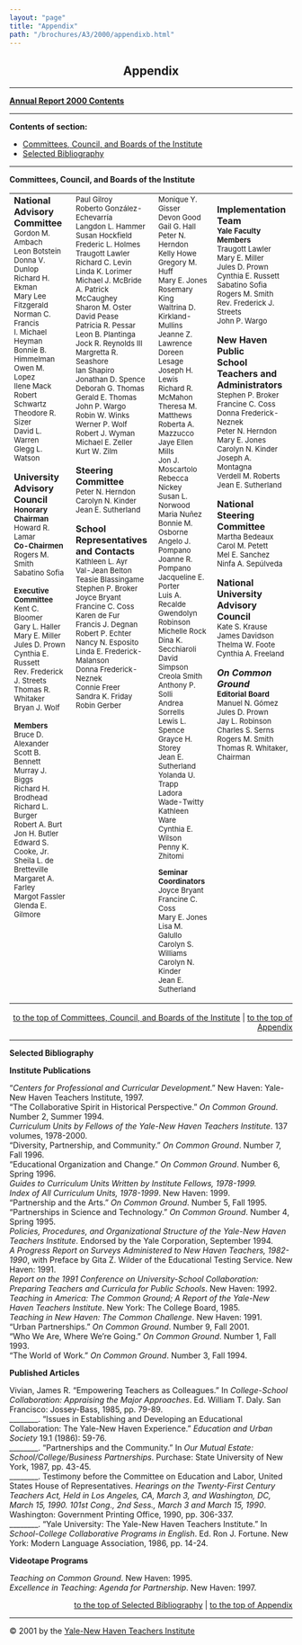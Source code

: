 ```yaml
---
layout: "page"
title: "Appendix"
path: "/brochures/A3/2000/appendixb.html"
---
```

<main>
<center><a name="t"></a><h2>Appendix</h2></center>
<hr/>
<b><a href="/brochures/A3/2000/">Annual Report 2000 Contents</a>
</b>
<hr/>
<p><b>Contents of section:</b>
</p>
<ul>
<li>
<a href="#a">Committees, Council, and Boards of the Institute</a></li>
<li>
<a href="#b">Selected Bibliography</a></li>
</ul>
<hr/>
<a name="a"></a><b>Committees, Council, and Boards of the Institute</b>
<center><table cellpadding="9" cellspacing="9">
<tbody><tr valign="TOP">
<td><b>National Advisory </b>
<br/><b>Committee </b>
<br/><font size="-1">Gordon M. Ambach</font>
<br/><font size="-1">Leon Botstein</font>
<br/><font size="-1">Donna V. Dunlop</font>
<br/><font size="-1">Richard H. Ekman</font>
<br/><font size="-1">Mary Lee Fitzgerald</font>
<br/><font size="-1">Norman C. Francis</font>
<br/><font size="-1">I. Michael Heyman</font>
<br/><font size="-1">Bonnie B. Himmelman</font>
<br/><font size="-1">Owen M. Lopez</font>
<br/><font size="-1">Ilene Mack</font>
<br/><font size="-1">Robert Schwartz</font>
<br/><font size="-1">Theodore R. Sizer</font>
<br/><font size="-1">David L. Warren</font>
<br/><font size="-1">Glegg L. Watson</font>
<p><b>University Advisory</b>
<br/><b>Council</b>
<br/><b><font size="-1">Honorary Chairman</font></b>
<br/><font size="-1">Howard R. Lamar</font>
<br/><b><font size="-1">Co-Chairmen</font></b>
<br/><font size="-1">Rogers M. Smith</font>
<br/><font size="-1">Sabatino Sofia</font>
</p><p><b><font size="-1">Executive Committee</font></b>
<br/><font size="-1">Kent C. Bloomer</font>
<br/><font size="-1">Gary L. Haller</font>
<br/><font size="-1">Mary E. Miller</font>
<br/><font size="-1">Jules D. Prown</font>
<br/><font size="-1">Cynthia E. Russett</font>
<br/><font size="-1">Rev. Frederick J. Streets</font>
<br/><font size="-1">Thomas R. Whitaker</font>
<br/><font size="-1">Bryan J. Wolf</font>
</p><p><b><font size="-1">Members</font></b>
<br/><font size="-1">Bruce D. Alexander</font>
<br/><font size="-1">Scott B. Bennett</font>
<br/><font size="-1">Murray J. Biggs</font>
<br/><font size="-1">Richard H. Brodhead</font>
<br/><font size="-1">Richard L. Burger</font>
<br/><font size="-1">Robert A. Burt</font>
<br/><font size="-1">Jon H. Butler</font>
<br/><font size="-1">Edward S. Cooke, Jr.</font>
<br/><font size="-1">Sheila L. de Bretteville</font>
<br/><font size="-1">Margaret A. Farley</font>
<br/><font size="-1">Margot Fassler</font>
<br/><font size="-1">Glenda E. Gilmore</font></p></td>
<td><font size="-1">Paul Gilroy</font>
<br/><font size="-1">Roberto González-Echevarría</font>
<br/><font size="-1">Langdon L. Hammer</font>
<br/><font size="-1">Susan Hockfield</font>
<br/><font size="-1">Frederic L. Holmes</font>
<br/><font size="-1">Traugott Lawler</font>
<br/><font size="-1">Richard C. Levin</font>
<br/><font size="-1">Linda K. Lorimer</font>
<br/><font size="-1">Michael J. McBride</font>
<br/><font size="-1">A. Patrick McCaughey</font>
<br/><font size="-1">Sharon M. Oster</font>
<br/><font size="-1">David Pease</font>
<br/><font size="-1">Patricia R. Pessar</font>
<br/><font size="-1">Leon B. Plantinga</font>
<br/><font size="-1">Jock R. Reynolds III</font>
<br/><font size="-1">Margretta R. Seashore</font>
<br/><font size="-1">Ian Shapiro</font>
<br/><font size="-1">Jonathan D. Spence</font>
<br/><font size="-1">Deborah G. Thomas</font>
<br/><font size="-1">Gerald E. Thomas</font>
<br/><font size="-1">John P. Wargo</font>
<br/><font size="-1">Robin W. Winks</font>
<br/><font size="-1">Werner P. Wolf</font>
<br/><font size="-1">Robert J. Wyman</font>
<br/><font size="-1">Michael E. Zeller</font>
<br/><font size="-1">Kurt W. Zilm</font>
<p><b>Steering Committee</b>
<br/><font size="-1">Peter N. Herndon</font>
<br/><font size="-1">Carolyn N. Kinder</font>
<br/><font size="-1">Jean E. Sutherland</font>
</p><p><b>School Representatives</b>
<br/><b>and Contacts</b>
<br/><font size="-1">Kathleen L. Ayr</font>
<br/><font size="-1">Val-Jean Belton</font>
<br/><font size="-1">Teasie Blassingame</font>
<br/><font size="-1">Stephen P. Broker</font>
<br/><font size="-1">Joyce Bryant</font>
<br/><font size="-1">Francine C. Coss</font>
<br/><font size="-1">Karen de Fur</font>
<br/><font size="-1">Francis J. Degnan</font>
<br/><font size="-1">Robert P. Echter</font>
<br/><font size="-1">Nancy N. Esposito</font>
<br/><font size="-1">Linda E. Frederick-Malanson</font>
<br/><font size="-1">Donna Frederick-Neznek</font>
<br/><font size="-1">Connie Freer</font>
<br/><font size="-1">Sandra K. Friday</font>
<br/><font size="-1">Robin Gerber</font></p></td>
<td><font size="-1">Monique Y. Gisser</font>
<br/><font size="-1">Devon Good</font>
<br/><font size="-1">Gail G. Hall</font>
<br/><font size="-1">Peter N. Herndon</font>
<br/><font size="-1">Kelly Howe</font>
<br/><font size="-1">Gregory M. Huff
<br/><font size="-1">Mary E. Jones
<br/><font size="-1">Rosemary King
<br/><font size="-1">Waltrina D. Kirkland-Mullins
<br/><font size="-1">Jeanne Z. Lawrence
<br/><font size="-1">Doreen Lesage
<br/><font size="-1">Joseph H. Lewis
<br/><font size="-1">Richard R. McMahon
<br/><font size="-1">Theresa M. Matthews
<br/><font size="-1">Roberta A. Mazzucco
<br/><font size="-1">Jaye Ellen Mills
<br/><font size="-1">Jon J. Moscartolo
<br/><font size="-1">Rebecca Nickey
<br/><font size="-1">Susan L. Norwood
<br/><font size="-1">Maria Nuñez
<br/><font size="-1">Bonnie M. Osborne
<br/><font size="-1">Angelo J. Pompano
<br/><font size="-1">Joanne R. Pompano
<br/><font size="-1">Jacqueline E. Porter
<br/><font size="-1">Luis A. Recalde
<br/><font size="-1">Gwendolyn Robinson
<br/><font size="-1">Michelle Rock
<br/><font size="-1">Dina K. Secchiaroli
<br/><font size="-1">David Simpson
<br/><font size="-1">Creola Smith
<br/><font size="-1">Anthony P. Solli
<br/><font size="-1">Andrea Sorrells
<br/><font size="-1">Lewis L. Spence
<br/><font size="-1">Grayce H. Storey
<br/><font size="-1">Jean E. Sutherland
<br/><font size="-1">Yolanda U. Trapp
<br/><font size="-1">Ladora Wade-Twitty
<br/><font size="-1">Kathleen Ware
<br/><font size="-1">Cynthia E. Wilson
<br/><font size="-1">Penny K. Zhitomi
<p><b>Seminar Coordinators</b>
<br/><font size="-1">Joyce Bryant
<br/>Francine C. Coss
<br/>Mary E. Jones
<br/>Lisa M. Galullo
<br/>Carolyn S. Williams
<br/>Carolyn N. Kinder
<br/>Jean E. Sutherland</font></p></font></font></font></font></font></font></font></font></font></font></font></font></font></font></font></font></font></font></font></font></font></font></font></font></font></font></font></font></font></font></font></font></font></font></font></td>
<td><p><b>Implementation Team</b>
<br/><b><font size="-1">Yale Faculty Members</font></b>
<br/><font size="-1">Traugott Lawler
<br/>Mary E. Miller
<br/>Jules D. Prown
<br/>Cynthia E. Russett
<br/>Sabatino Sofia
<br/>Rogers M. Smith  
<br/>Rev. Frederick J. Streets
<br/>John P. Wargo</font>
</p><p><b>New Haven Public 
<br/>School Teachers and 
<br/>Administrators</b>
<br/><font size="-1">Stephen P. Broker
<br/>Francine C. Coss
<br/>Donna Frederick-Neznek
<br/>Peter N. Herndon
<br/>Mary E. Jones
<br/>Carolyn N. Kinder
<br/>Joseph A. Montagna
<br/>Verdell M. Roberts
<br/>Jean E. Sutherland</font>
</p><p><b>National Steering 
<br/>Committee</b>
<br/><font size="-1">Martha Bedeaux
<br/>Carol M. Petett
<br/>Mel E. Sanchez
<br/>Ninfa A. Sepúlveda</font>
</p><p><b>National University 
<br/>Advisory Council</b>
<br/><font size="-1">Kate S. Krause
<br/>James Davidson
<br/>Thelma W. Foote
<br/>Cynthia A. Freeland</font>
</p><p><b><i>On Common Ground</i></b>
<br/><b><font size="-1">Editorial Board</font></b>
<br/><font size="-1">Manuel N. Gómez
<br/>Jules D. Prown
<br/>Jay L. Robinson
<br/>Charles S. Serns
<br/>Rogers M. Smith
<br/>Thomas R. Whitaker, Chairman</font></p></td>
</tr>
</tbody></table></center>
<div align="right"><a href="#a">to the top of Committees, Council, and Boards of the Institute</a> 
| <a href="#t">to the top of Appendix</a>
</div>
<hr/>
<p><a name="b"></a><b>Selected Bibliography</b>
</p><p><b>Institute Publications</b>
</p><p>“<i>Centers for Professional and Curricular Development</i>.” New Haven: Yale-New Haven Teachers Institute, 1997.
<br/>“The Collaborative Spirit in Historical Perspective.” <i>On Common Ground</i>. Number 2, Summer 1994.
<br/><i>Curriculum Units by Fellows of the Yale-New Haven Teachers Institute</i>. 137 volumes, 1978-2000.
<br/>“Diversity, Partnership, and Community.” <i>On Common Ground</i>. Number 7, Fall 1996.
<br/>“Educational Organization and Change.” <i>On Common Ground</i>. Number 6, Spring 1996.
<br/><i>Guides to Curriculum Units Written by Institute Fellows, 1978-1999.</i>
<br/><i>Index of All Curriculum Units, 1978-1999</i>. New Haven: 1999.
<br/>“Partnership and the Arts.” <i>On Common Ground</i>. Number 5, Fall 1995.
<br/>“Partnerships in Science and Technology.” <i>On Common Ground</i>. Number 4, Spring 1995.
<br/><i>Policies, Procedures, and Organizational Structure of the Yale-New Haven Teachers Institute</i>. Endorsed by the Yale Corporation, September 1994.
<br/><i>A Progress Report on Surveys Administered to New Haven Teachers, 1982-1990</i>, with Preface by Gita Z. Wilder of the Educational Testing Service. New Haven: 1991.
<br/><i>Report on the 1991 Conference on University-School Collaboration: Preparing Teachers and Curricula for Public Schools</i>. New Haven: 1992.
<br/><i>Teaching in America: The Common Ground; A Report of the Yale-New Haven Teachers Institute</i>. New York: The College Board, 1985.
<br/><i>Teaching in New Haven: The Common Challenge</i>. New Haven: 1991.
<br/>“Urban Partnerships.” <i>On Common Ground</i>. Number 9, Fall 2001.
<br/>“Who We Are, Where We’re Going.” <i>On Common Ground</i>. Number 1, Fall 1993.
<br/>“The World of Work.” <i>On Common Ground</i>. Number 3, Fall 1994.
</p><p><b>Published Articles</b>
</p><p>Vivian, James R. “Empowering Teachers as Colleagues.” In <i>College-School Collaboration: Appraising the Major Approaches</i>. Ed. William T. Daly. San Francisco: Jossey-Bass, 1985, pp. 79-89.
<br/>________. “Issues in Establishing and Developing an Educational Collaboration: The Yale-New Haven Experience.” <i>Education and Urban Society</i> 19.1 (1986): 59-76.
<br/>________. “Partnerships and the Community.” In <i>Our Mutual Estate: School/College/Business Partnerships</i>. Purchase: State University of New York, 1987, pp. 43-45.
<br/>________. Testimony before the Committee on Education and Labor, United States House of Representatives. <i>Hearings on the Twenty-First Century Teachers Act, Held in Los Angeles, CA, March 3, and Washington, DC, March 15, 1990. 101st Cong., 2nd Sess., March 3 and March 15, 1990</i>. Washington: Government Printing Office, 1990, pp. 306-337.
<br/>________. “Yale University: The Yale-New Haven Teachers Institute.” In <i>School-College Collaborative Programs in English</i>. Ed. Ron J. Fortune. New York: Modern Language Association, 1986, pp. 14-24.
</p><p><b>Videotape Programs</b>
</p><p><i>Teaching on Common Ground</i>. New Haven: 1995.
<br/><i>Excellence in Teaching: Agenda for Partnership</i>. New Haven: 1997.
</p>
<div align="right"><a href="#b">to the top of Selected Bibliography</a> 
| <a href="#t">to the top of Appendix</a>
</div>
<hr/>
<p>© 2001 by the <a href="/">Yale-New Haven Teachers Institute</a>
</p></main>
